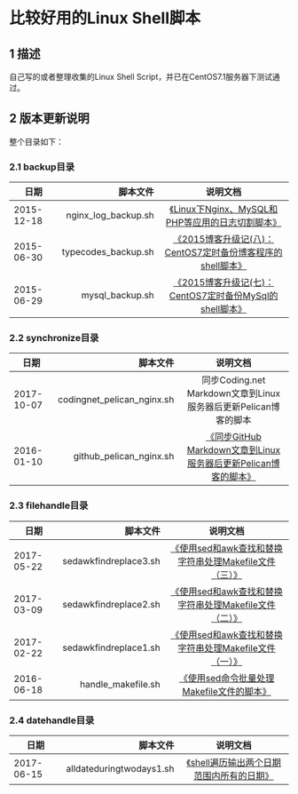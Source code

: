 比较好用的Linux Shell脚本
======================================================


## 1 描述
自己写的或者整理收集的Linux Shell Script，并已在CentOS7.1服务器下测试通过。

## 2 版本更新说明
整个目录如下：

### 2.1 backup目录

| 日期        | 脚本文件           | 说明文档  |
| --------   | -----:   | :----: |
| 2015-12-18      | nginx_log_backup.sh      |   [《Linux下Nginx、MySQL和PHP等应用的日志切割脚本》](https://typecodes.com/linux/applogsbackup.html '查看原文') |
| 2015-06-30 | typecodes_backup.sh      |    [《2015博客升级记(八)：CentOS7定时备份博客程序的shell脚本》](https://typecodes.com/linux/centos7blogregularbackup.html '查看原文') |
| 2015-06-29      | mysql_backup.sh | [《2015博客升级记(七)：CentOS7定时备份MySql的shell脚本》](https://typecodes.com/linux/centos7mysqlregularbackup.html '查看原文') |


### 2.2 synchronize目录

| 日期        | 脚本文件           | 说明文档  |
| --------   | -----:   | :----: |
| 2017-10-07      | codingnet_pelican_nginx.sh | 同步Coding.net Markdown文章到Linux服务器后更新Pelican博客的脚本 |
| 2016-01-10      | github_pelican_nginx.sh | [《同步GitHub Markdown文章到Linux服务器后更新Pelican博客的脚本》](https://typecodes.com/linux/syngithubmarkdownpelican.html '查看原文') |


### 2.3 filehandle目录

| 日期        | 脚本文件           | 说明文档  |
| --------   | -----:   | :----: |
| 2017-05-22 | sedawkfindreplace3.sh      |    [《使用sed和awk查找和替换字符串处理Makefile文件（三）》](https://typecodes.com/linux/sedawkfindreplace3.html '使用sed和awk查找和替换字符串处理Makefile文件（三）') |
| 2017-03-09 | sedawkfindreplace2.sh      |    [《使用sed和awk查找和替换字符串处理Makefile文件（二）》](https://typecodes.com/linux/sedawkfindreplace2.html '查看原文') |
| 2017-02-22      | sedawkfindreplace1.sh      |   [《使用sed和awk查找和替换字符串处理Makefile文件（一）》](https://typecodes.com/linux/sedawkfindreplace1.html '查看原文') |
| 2016-06-18      | handle_makefile.sh | [《使用sed命令批量处理Makefile文件的脚本》](https://typecodes.com/linux/handlemakefilebysed.html '查看原文') |


### 2.4 datehandle目录

| 日期        | 脚本文件           | 说明文档  |
| --------   | -----:   | :----: |
| 2017-06-15      | alldateduringtwodays1.sh | [《shell遍历输出两个日期范围内所有的日期》](https://typecodes.com/linux/alldateduringtwodays1.html '查看原文') |
